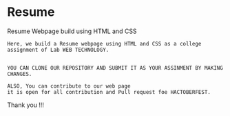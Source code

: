 # Resume
Resume Webpage build using HTML and CSS

 
    Here, we build a Resume webpage using HTML and CSS as a college assignment of Lab WEB TECHNOLOGY.


    YOU CAN CLONE OUR REPOSITORY AND SUBMIT IT AS YOUR ASSINMENT BY MAKING CHANGES.

    ALSO, You can contribute to our web page 
    it is open for all contribution and Pull request foe HACTOBERFEST.

 Thank you !!!
